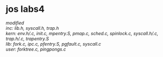 # jos labs4

*modified*  
*inc: lib.h, syscall.h, trap.h*  
*kern: env.h/.c, init.c, mpentry.S, pmap.c, sched.c, spinlock.c, syscall.h/.c, trap.h/.c, trapentry.S*  
*lib: fork.c, ipc.c, pfentry.S, pgfault.c, syscall.c*  
*user: forktree.c, pingpongs.c*
